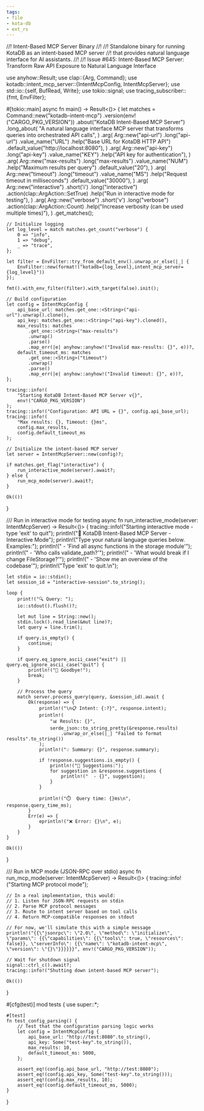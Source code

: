 ```yaml
---
tags:
- file
- kota-db
- ext_rs
---
```

//! Intent-Based MCP Server Binary
//!
//! Standalone binary for running KotaDB as an intent-based MCP server
//! that provides natural language interface for AI assistants.
//!
//! Issue #645: Intent-Based MCP Server: Transform Raw API Exposure to Natural Language Interface

use anyhow::Result;
use clap::{Arg, Command};
use kotadb::intent_mcp_server::{IntentMcpConfig, IntentMcpServer};
use std::io::{self, BufRead, Write};
use tokio::signal;
use tracing_subscriber::{fmt, EnvFilter};

#[tokio::main]
async fn main() -> Result<()> {
    let matches = Command::new("kotadb-intent-mcp")
        .version(env!("CARGO_PKG_VERSION"))
        .about("KotaDB Intent-Based MCP Server")
        .long_about(
            "A natural language interface MCP server that transforms queries into orchestrated API calls",
        )
        .arg(
            Arg::new("api-url")
                .long("api-url")
                .value_name("URL")
                .help("Base URL for KotaDB HTTP API")
                .default_value("http://localhost:8080"),
        )
        .arg(
            Arg::new("api-key")
                .long("api-key")
                .value_name("KEY")
                .help("API key for authentication"),
        )
        .arg(
            Arg::new("max-results")
                .long("max-results")
                .value_name("NUM")
                .help("Maximum results per query")
                .default_value("20"),
        )
        .arg(
            Arg::new("timeout")
                .long("timeout")
                .value_name("MS")
                .help("Request timeout in milliseconds")
                .default_value("30000"),
        )
        .arg(
            Arg::new("interactive")
                .short('i')
                .long("interactive")
                .action(clap::ArgAction::SetTrue)
                .help("Run in interactive mode for testing"),
        )
        .arg(
            Arg::new("verbose")
                .short('v')
                .long("verbose")
                .action(clap::ArgAction::Count)
                .help("Increase verbosity (can be used multiple times)"),
        )
        .get_matches();

    // Initialize logging
    let log_level = match matches.get_count("verbose") {
        0 => "info",
        1 => "debug",
        _ => "trace",
    };

    let filter = EnvFilter::try_from_default_env().unwrap_or_else(|_| {
        EnvFilter::new(format!("kotadb={log_level},intent_mcp_server={log_level}"))
    });

    fmt().with_env_filter(filter).with_target(false).init();

    // Build configuration
    let config = IntentMcpConfig {
        api_base_url: matches.get_one::<String>("api-url").unwrap().clone(),
        api_key: matches.get_one::<String>("api-key").cloned(),
        max_results: matches
            .get_one::<String>("max-results")
            .unwrap()
            .parse()
            .map_err(|e| anyhow::anyhow!("Invalid max-results: {}", e))?,
        default_timeout_ms: matches
            .get_one::<String>("timeout")
            .unwrap()
            .parse()
            .map_err(|e| anyhow::anyhow!("Invalid timeout: {}", e))?,
    };

    tracing::info!(
        "Starting KotaDB Intent-Based MCP Server v{}",
        env!("CARGO_PKG_VERSION")
    );
    tracing::info!("Configuration: API URL = {}", config.api_base_url);
    tracing::info!(
        "Max results: {}, Timeout: {}ms",
        config.max_results,
        config.default_timeout_ms
    );

    // Initialize the intent-based MCP server
    let server = IntentMcpServer::new(config)?;

    if matches.get_flag("interactive") {
        run_interactive_mode(server).await?;
    } else {
        run_mcp_mode(server).await?;
    }

    Ok(())
}

/// Run in interactive mode for testing
async fn run_interactive_mode(server: IntentMcpServer) -> Result<()> {
    tracing::info!("Starting interactive mode - type 'exit' to quit");
    println!("🤖 KotaDB Intent-Based MCP Server - Interactive Mode");
    println!("Type your natural language queries below. Examples:");
    println!("  - 'Find all async functions in the storage module'");
    println!("  - 'Who calls validate_path?'");
    println!("  - 'What would break if I change FileStorage?'");
    println!("  - 'Show me an overview of the codebase'");
    println!("Type 'exit' to quit.\n");

    let stdin = io::stdin();
    let session_id = "interactive-session".to_string();

    loop {
        print!("🔍 Query: ");
        io::stdout().flush()?;

        let mut line = String::new();
        stdin.lock().read_line(&mut line)?;
        let query = line.trim();

        if query.is_empty() {
            continue;
        }

        if query.eq_ignore_ascii_case("exit") || query.eq_ignore_ascii_case("quit") {
            println!("👋 Goodbye!");
            break;
        }

        // Process the query
        match server.process_query(query, &session_id).await {
            Ok(response) => {
                println!("\n📋 Intent: {:?}", response.intent);
                println!(
                    "📊 Results: {}",
                    serde_json::to_string_pretty(&response.results)
                        .unwrap_or_else(|_| "Failed to format results".to_string())
                );
                println!("💡 Summary: {}", response.summary);

                if !response.suggestions.is_empty() {
                    println!("🔮 Suggestions:");
                    for suggestion in &response.suggestions {
                        println!("  - {}", suggestion);
                    }
                }

                println!("⏱️  Query time: {}ms\n", response.query_time_ms);
            }
            Err(e) => {
                eprintln!("❌ Error: {}\n", e);
            }
        }
    }

    Ok(())
}

/// Run in MCP mode (JSON-RPC over stdio)
async fn run_mcp_mode(server: IntentMcpServer) -> Result<()> {
    tracing::info!("Starting MCP protocol mode");

    // In a real implementation, this would:
    // 1. Listen for JSON-RPC requests on stdin
    // 2. Parse MCP protocol messages
    // 3. Route to intent server based on tool calls
    // 4. Return MCP-compatible responses on stdout

    // For now, we'll simulate this with a simple message
    println!("{{\"jsonrpc\": \"2.0\", \"method\": \"initialize\", \"params\": {{\"capabilities\": {{\"tools\": true, \"resources\": false}}, \"serverInfo\": {{\"name\": \"kotadb-intent-mcp\", \"version\": \"{}\"}}}}}}", env!("CARGO_PKG_VERSION"));

    // Wait for shutdown signal
    signal::ctrl_c().await?;
    tracing::info!("Shutting down intent-based MCP server");

    Ok(())
}

#[cfg(test)]
mod tests {
    use super::*;

    #[test]
    fn test_config_parsing() {
        // Test that the configuration parsing logic works
        let config = IntentMcpConfig {
            api_base_url: "http://test:8080".to_string(),
            api_key: Some("test-key".to_string()),
            max_results: 10,
            default_timeout_ms: 5000,
        };

        assert_eq!(config.api_base_url, "http://test:8080");
        assert_eq!(config.api_key, Some("test-key".to_string()));
        assert_eq!(config.max_results, 10);
        assert_eq!(config.default_timeout_ms, 5000);
    }
}
